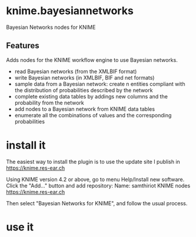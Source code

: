 # knime.bayesiannetworks
Bayesian Networks nodes for KNIME

## Features

Adds nodes for the KNIME workflow engine to use Bayesian networks.

* read Bayesian networks (from the XMLBIF format)
* write Bayesian networks (in XMLBIF, BIF and net formats)
* sample data from a Bayesian network: create n entities compliant with the distribution of probabilities described by the network
* complete existing data tables by addings new columns and the probability from the network
* add nodes to a Bayesian network from KNIME data tables
* enumerate all the combinations of values and the corresponding probabilities

# install it

The easiest way to install the plugin is to use the update site I publish in https://knime.res-ear.ch 

Using KNIME version 4.2 or above, go to menu Help/Install new software. 
Click the "Add..." button and add repository:
   Name: samthiriot KNIME nodes
   https://knime.res-ear.ch

Then select "Bayesian Networks for KNIME", and follow the usual process. 

# use it


